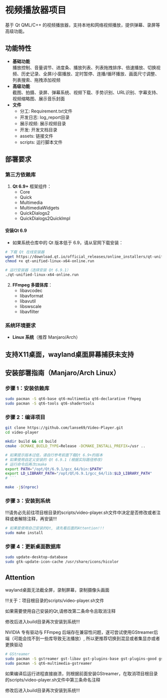 # 视频播放器项目

基于 Qt QML/C++ 的视频播放器，支持本地和网络视频播放，提供弹幕、录屏等高级功能。

## 功能特性
- **基础功能**  
  播放控制、音量调节、进度条、播放列表、列表拖拽排序、倍速播放、切换视频、历史记录、全屏/小窗播放、定时暂停、连播/循环播放、画面尺寸调整、列表搜索、拖拽添加视频
- **高级功能**  
  截图、拍摄、录屏、弹幕系统、视频下载、手势识别、URL识别、字幕支持、视频缩略图、展示音乐封面
- **文件**  
  - 分工: Requirement.txt文件
  - 开发日志: log_report目录
  - 展示视频: 展示视频目录
  - 开发: 开发文档目录
  - assets: 链接文件
  - scripts: 运行脚本文件

## 部署要求
### 第三方依赖库
1. **Qt 6.9+** 框架组件：
   - Core
   - Quick
   - Multimedia
   - MultimediaWidgets
   - QuickDialogs2
   - QuickDialogs2QuickImpl
   
#### 安装Qt 6.9
- 如果系统仓库中的 Qt 版本低于 6.9，请从官网下载安装：
```bash
# 下载 Qt 在线安装器
wget https://download.qt.io/official_releases/online_installers/qt-unified-linux-x64-online.run
chmod +x qt-unified-linux-x64-online.run

# 运行安装器（选择安装 Qt 6.9.1）
./qt-unified-linux-x64-online.run
```
   
2. **FFmpeg 多媒体库**：
   - libavcodec
   - libavformat
   - libavutil
   - libswscale
   - libavfilter

### 系统环境要求
- **Linux 系统**（推荐 Manjaro/Arch）

支持X11桌面，wayland桌面屏幕捕获未支持
---

## 安装部署指南（Manjaro/Arch Linux）

### 步骤 1：安装依赖库
```bash
sudo pacman -S qt6-base qt6-multimedia qt6-declarative ffmpeg
sudo pacman -S qt6-tools qt6-shadertools
```

### 步骤 2：编译项目
```bash
git clone https://github.com/lanse69/Video-Player.git
cd video-player

mkdir build && cd build
cmake -DCMAKE_BUILD_TYPE=Release -DCMAKE_INSTALL_PREFIX=/usr ..

# 如果提示版本过低，请自行参考前面下载Qt 6.9+的版本
# 如果使用自定义安装的 Qt 6.9.1 (根据实际路径修改)
# 运行命令后再次cmake
export PATH="/opt/Qt/6.9.1/gcc_64/bin:$PATH"
export LD_LIBRARY_PATH="/opt/Qt/6.9.1/gcc_64/lib:$LD_LIBRARY_PATH"
# ```

make -j$(nproc)
```

### 步骤 3：安装到系统

!!!请务必先前往项目根目录的scripts/video-player.sh文件中决定是否修改或者注释或者解除注释，再安装!!!

```bash
# 如果是使用自己安装的Qt, 请先看后面的Attention!!!
sudo make install
```

### 步骤 4：更新桌面数据库
```bash
sudo update-desktop-database
sudo gtk-update-icon-cache /usr/share/icons/hicolor
```
## Attention
wayland桌面无法截全屏，录制屏幕，录制摄像头画面

!!!关于：项目根目录的scripts/video-player.sh文件

如果需要使用自己安装的Qt,请修改第二条命令且取消注释

修改后进入build目录再次安装到系统!!!

NVIDIA 专有驱动与 FFmpeg 后端存在兼容性问题，遂可尝试使用GStreamer后端（可能会找不到一些库导致无法播放）, 所以更推荐切换到混显或者集显亦或者更换驱动
```bash
# GStreamer
sudo pacman -S gstreamer gst-libav gst-plugins-base gst-plugins-good gst-plugins-bad gst-plugins-ugly
sudo pacman -S qt6-multimedia-gstreamer
```
如果编译后运行进程直接崩溃，则根据前面安装GStreamer，在取消项目根目录的scripts/video-player.sh文件中第三条命名注释

修改后进入build目录再次安装到系统!!!
